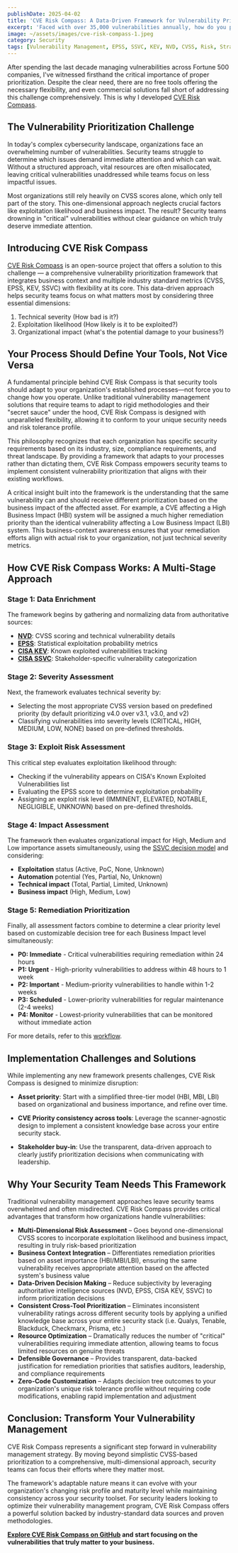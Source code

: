 ```yaml
---
publishDate: 2025-04-02
title: 'CVE Risk Compass: A Data-Driven Framework for Vulnerability Prioritization'
excerpt: 'Faced with over 35,000 vulnerabilities annually, how do you prioritize effectively? I developed CVE Risk Compass, an open source framework that integrates CVSS, EPSS, KEV, SSVC, and business context to help security teams focus on truly exploitable vulnerabilities that matter most.'
image: ~/assets/images/cve-risk-compass-1.jpeg
category: Security
tags: [Vulnerability Management, EPSS, SSVC, KEV, NVD, CVSS, Risk, Strategy]
---
```


After spending the last decade managing vulnerabilities across Fortune 500 companies, I've witnessed firsthand the critical importance of proper prioritization. Despite the clear need, there are no free tools offering the necessary flexibility, and even commercial solutions fall short of addressing this challenge comprehensively. This is why I developed [CVE Risk Compass](https://github.com/bgx4k3p/cve-risk-compass).

## The Vulnerability Prioritization Challenge

In today's complex cybersecurity landscape, organizations face an overwhelming number of vulnerabilities. Security teams struggle to determine which issues demand immediate attention and which can wait. Without a structured approach, vital resources are often misallocated, leaving critical vulnerabilities unaddressed while teams focus on less impactful issues.

Most organizations still rely heavily on CVSS scores alone, which only tell part of the story. This one-dimensional approach neglects crucial factors like exploitation likelihood and business impact. The result? Security teams drowning in "critical" vulnerabilities without clear guidance on which truly deserve immediate attention.

## Introducing CVE Risk Compass

[CVE Risk Compass](https://github.com/bgx4k3p/cve-risk-compass) is an open-source project that offers a solution to this challenge — a comprehensive vulnerability prioritization framework that integrates business context and multiple industry standard metrics (CVSS, EPSS, KEV, SSVC) with flexibility at its core. This data-driven approach helps security teams focus on what matters most by considering three essential dimensions:

1. Technical severity (How bad is it?)
2. Exploitation likelihood (How likely is it to be exploited?)
3. Organizational impact (what's the potential damage to your business?)

## Your Process Should Define Your Tools, Not Vice Versa

A fundamental principle behind CVE Risk Compass is that security tools should adapt to your organization's established processes—not force you to change how you operate. Unlike traditional vulnerability management solutions that require teams to adapt to rigid methodologies and their "secret sauce" under the hood, CVE Risk Compass is designed with unparalleled flexibility, allowing it to conform to your unique security needs and risk tolerance profile.

This philosophy recognizes that each organization has specific security requirements based on its industry, size, compliance requirements, and threat landscape. By providing a framework that adapts to your processes rather than dictating them, CVE Risk Compass empowers security teams to implement consistent vulnerability prioritization that aligns with their existing workflows.

A critical insight built into the framework is the understanding that the same vulnerability can and should receive different prioritization based on the business impact of the affected asset. For example, a CVE affecting a High Business Impact (HBI) system will be assigned a much higher remediation priority than the identical vulnerability affecting a Low Business Impact (LBI) system. This business-context awareness ensures that your remediation efforts align with actual risk to your organization, not just technical severity metrics.

## How CVE Risk Compass Works: A Multi-Stage Approach

### Stage 1: Data Enrichment

The framework begins by gathering and normalizing data from authoritative sources:

- [**NVD**](https://nvd.nist.gov/): CVSS scoring and technical vulnerability details
- [**EPSS**](https://www.first.org/epss/): Statistical exploitation probability metrics
- [**CISA KEV**](https://www.cisa.gov/known-exploited-vulnerabilities-catalog): Known exploited vulnerabilities tracking
- [**CISA SSVC**](https://www.cisa.gov/stakeholder-specific-vulnerability-categorization-ssvc): Stakeholder-specific vulnerability categorization

### Stage 2: Severity Assessment

Next, the framework evaluates technical severity by:

- Selecting the most appropriate CVSS version based on predefined priority (by default prioritizing v4.0 over v3.1, v3.0, and v2)
- Classifying vulnerabilities into severity levels (CRITICAL, HIGH, MEDIUM, LOW, NONE) based on pre-defined thresholds.

### Stage 3: Exploit Risk Assessment

This critical step evaluates exploitation likelihood through:

- Checking if the vulnerability appears on CISA's Known Exploited Vulnerabilities list
- Evaluating the EPSS score to determine exploitation probability
- Assigning an exploit risk level (IMMINENT, ELEVATED, NOTABLE, NEGLIGIBLE, UNKNOWN) based on pre-defined thresholds.

### Stage 4: Impact Assessment

The framework then evaluates organizational impact for High, Medium and Low importance assets simultaneously, using the [SSVC decision model](https://www.cisa.gov/ssvc-calculator) and considering:

- **Exploitation** status (Active, PoC, None, Unknown)
- **Automation** potential (Yes, Partial, No, Unknown)
- **Technical impact** (Total, Partial, Limited, Unknown)
- **Business impact** (High, Medium, Low)

### Stage 5: Remediation Prioritization

Finally, all assessment factors combine to determine a clear priority level based on customizable decision tree for each Business Impact level simultaneously:

- **P0: Immediate** - Critical vulnerabilities requiring remediation within 24 hours
- **P1: Urgent** - High-priority vulnerabilities to address within 48 hours to 1 week
- **P2: Important** - Medium-priority vulnerabilities to handle within 1-2 weeks
- **P3: Scheduled** - Lower-priority vulnerabilities for regular maintenance (2-4 weeks)
- **P4: Monitor** - Lowest-priority vulnerabilities that can be monitored without immediate action

For more details, refer to this [workflow](https://github.com/bgx4k3p/cve-risk-compass?tab=readme-ov-file#workflow).

## Implementation Challenges and Solutions

While implementing any new framework presents challenges, CVE Risk Compass is designed to minimize disruption:

- **Asset priority**: Start with a simplified three-tier model (HBI, MBI, LBI) based on organizational and business importance, and refine over time.

- **CVE Priority consistency across tools**: Leverage the scanner-agnostic design to implement a consistent knowledge base across your entire security stack.

- **Stakeholder buy-in**: Use the transparent, data-driven approach to clearly justify prioritization decisions when communicating with leadership.

## Why Your Security Team Needs This Framework

Traditional vulnerability management approaches leave security teams overwhelmed and often misdirected. CVE Risk Compass provides critical advantages that transform how organizations handle vulnerabilities:

- **Multi-Dimensional Risk Assessment** – Goes beyond one-dimensional CVSS scores to incorporate exploitation likelihood and business impact, resulting in truly risk-based prioritization
- **Business Context Integration** – Differentiates remediation priorities based on asset importance (HBI/MBI/LBI), ensuring the same vulnerability receives appropriate attention based on the affected system's business value
- **Data-Driven Decision Making** – Reduce subjectivity by leveraging authoritative intelligence sources (NVD, EPSS, CISA KEV, SSVC) to inform prioritization decisions
- **Consistent Cross-Tool Prioritization** – Eliminates inconsistent vulnerability ratings across different security tools by applying a unified knowledge base across your entire security stack (i.e. Qualys, Tenable, Blackduck, Checkmarx, Prisma, etc.)
- **Resource Optimization** – Dramatically reduces the number of "critical" vulnerabilities requiring immediate attention, allowing teams to focus limited resources on genuine threats
- **Defensible Governance** – Provides transparent, data-backed justification for remediation priorities that satisfies auditors, leadership, and compliance requirements
- **Zero-Code Customization** – Adapts decision tree outcomes to your organization's unique risk tolerance profile without requiring code modifications, enabling rapid implementation and adjustment

## Conclusion: Transform Your Vulnerability Management

CVE Risk Compass represents a significant step forward in vulnerability management strategy. By moving beyond simplistic CVSS-based prioritization to a comprehensive, multi-dimensional approach, security teams can focus their efforts where they matter most.

The framework's adaptable nature means it can evolve with your organization's changing risk profile and maturity level while maintaining consistency across your security toolset. For security leaders looking to optimize their vulnerability management program, CVE Risk Compass offers a powerful solution backed by industry-standard data sources and proven methodologies.

**[Explore CVE Risk Compass on GitHub](https://github.com/bgx4k3p/cve-risk-compass) and start focusing on the vulnerabilities that truly matter to your business.**
